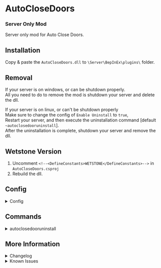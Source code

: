 # AutoCloseDoors
### Server Only Mod
Server only mod for Auto Close Doors.

## Installation
Copy & paste the `AutoCloseDoors.dll` to `\Server\BepInEx\plugins\` folder.

## Removal
If your server is on windows, or can be shutdown properly.\
All you need to do to remove the mod is shutdown your server and delete the dll.

If your server is on linux, or can't be shutdown properly\
Make sure to change the config of `Enable Uninstall` to `true`,\
Restart your server, and then execute the uninstallation command [default `~autoclosedooruninstall`].\
After the uninstallation is complete, shutdown your server and remove the dll.

## Wetstone Version
1. Uncomment `<!--<DefineConstants>WETSTONE</DefineConstants>-->` in `AutoCloseDoors.csproj`
2. Rebuild the dll.

## Config
<details>
<summary>Config</summary>

- `Enable Auto Close Doors` [default `true`]\
Switch on/off auto close for doors.
- `Auto Close Timer` [default `2.0`]\
How many second(s) to wait before door is automatically closed.
- `Enable Uninstall` [default `false`]\
Do not enable for better performance on server.\
This uninstallation method is only required on servers that can't shutdown properly, like VRising on Linux Wine.\
On Windows, servers can be shutdown properly, and all doors is by default reverted back to normal on server shutdown.
- `Uninstall Command` [default `~autoclosedooruninstall`]\
Chat command to uninstall mod. Only work if "Enable Uninstall" is set to true & the user is an Admin (adminauth).

</details>

## Commands

<details>
<summary>autoclosedooruninstall</summary>

`autoclosedooruninstall`\
Revert all doors in the game world to not close automatically.

</details>

## More Information
<details>
<summary>Changelog</summary>

`1.0.1`
- Now properly initialize config when reloaded with wetstone.

`1.0.0`
- Initial Release

</details>

<details>
<summary>Known Issues</summary>

### General
- When doors are built for the first time, the user will need to open the door twice for the door to open.

</details>